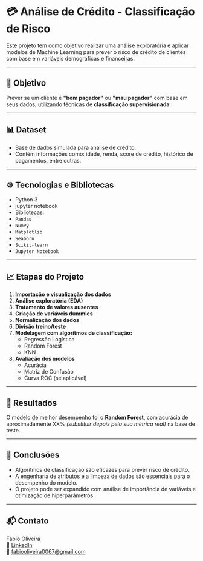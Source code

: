 # 💳 Análise de Crédito - Classificação de Risco

Este projeto tem como objetivo realizar uma análise exploratória e aplicar modelos de Machine Learning para prever o risco de crédito de clientes com base em variáveis demográficas e financeiras.

---

## 🎯 Objetivo

Prever se um cliente é **"bom pagador"** ou **"mau pagador"** com base em seus dados, utilizando técnicas de **classificação supervisionada**.

---

## 📊 Dataset

- Base de dados simulada para análise de crédito.
- Contém informações como: idade, renda, score de crédito, histórico de pagamentos, entre outras.

---

## ⚙️ Tecnologias e Bibliotecas

- Python 3
- jupyter notebook
- Bibliotecas:
- ``Pandas``
- ``NumPy``
- ``Matplotlib``
- ``Seaborn``
- ``Scikit-learn``
- ``Jupyter Notebook``

---

## 📈 Etapas do Projeto

1. **Importação e visualização dos dados**
2. **Análise exploratória (EDA)**
3. **Tratamento de valores ausentes**
4. **Criação de variáveis dummies**
5. **Normalização dos dados**
6. **Divisão treino/teste**
7. **Modelagem com algoritmos de classificação:**
   - Regressão Logística
   - Random Forest
   - KNN
8. **Avaliação dos modelos**
   - Acurácia
   - Matriz de Confusão
   - Curva ROC (se aplicável)

---

## 📌 Resultados

O modelo de melhor desempenho foi o **Random Forest**, com acurácia de aproximadamente XX% _(substituir depois pela sua métrica real)_ na base de teste.

---

## 🧠 Conclusões

- Algoritmos de classificação são eficazes para prever risco de crédito.
- A engenharia de atributos e a limpeza de dados são essenciais para o desempenho do modelo.
- O projeto pode ser expandido com análise de importância de variáveis e otimização de hiperparâmetros.

---

## 📬 Contato

Fábio Oliveira  
🔗 [LinkedIn](https://www.linkedin.com/in/fabio-oliveira-araujo-cientista/)  
📧 fabiooliveira0067@gmail.com
